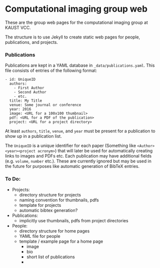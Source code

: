 # Computational imaging group web

These are the group web pages for the computational imaging group at KAUST VCC.

The structure is to use Jekyll to create static web pages for people, publications, and projects.

### Publications

Publications are kept in a YAML database in ```_data/publications.yaml```. This file consists of entries of the following format:

```
- id: UniqueID
  authors:
    - First Author
    - Second Author
    - etc.
  title: My Title
  venue: Some journal or conference
  year: 2016
  image: <URL for a 100x100 thumbnail>
  pdf: <URL for a PDF of the publication>
  project: <URL for a project directory>
```

At least ```authors```, ```title```, ```venue```, and ```year``` must be present for a publication to show up in a publication list.

The ```UniqueID``` is a unique identifier for each paper (Something like ```<Author><year><project acronym>```) that will later be used for automatically creating links to images and PDFs etc. Each publication may have additional fields (e.g. ```volume```, ```number``` etc.). These are currently ignored but may be used in the future for purposes like automatic generation of BibTeX entries. 


### To Do:

- Projects:
  - directory structure for projects
  - naming convention for thumbnails, pdfs
  - template for projects
  - automatic bibtex generation?
- Publications:
  - implicitly use thumbnails, pdfs from project directories
- People:
  - directory structure for home pages
  - YAML file for people
  - template / example page for a home page
    - image
    - bio
    - short list of publications
    - 
